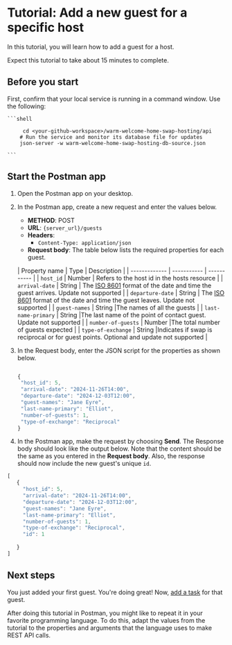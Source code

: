 # Tutorial: Add a new guest for a specific host

 In this tutorial, you will learn how to add a guest for a host.

Expect this tutorial to take about 15 minutes to complete.

## Before you start

First, confirm that your local service is running in a command window. Use the following:

    ```shell
    
         cd <your-github-workspace>/warm-welcome-home-swap-hosting/api
        # Run the service and monitor its database file for updates
        json-server -w warm-welcome-home-swap-hosting-db-source.json

    ```

## Start the Postman app

1. Open the Postman app on your desktop.
1. In the Postman app, create a new request and enter the values below.
    * **METHOD**: POST
    * **URL**: `{server_url}/guests`
    * **Headers**:
        * `Content-Type: application/json`
    * **Request body**:
        The table below lists the required properties for each guest.

    | Property name | Type | Description |
| ------------- | ----------- | ----------- |
| `host_id` | Number | Refers to the host id in the hosts resource |
| `arrival-date` | String | The [ISO 8601](https://en.wikipedia.org/wiki/ISO_8601) format of the date and time the guest arrives. Update not supported |
| `departure-date` | String | The [ISO 8601](https://en.wikipedia.org/wiki/ISO_8601) format of the date and time the guest leaves. Update not supported |
| `guest-names` | String |The names of all the guests |
| `last-name-primary` | String |The last name of the point of contact guest. Update not supported |
| `number-of-guests` | Number |The total number of guests expected |
| `type-of-exchange` | String |Indicates if swap is reciprocal or for guest points. Optional and update not supported |

1. In the Request body, enter the JSON script for the properties as shown below.

    ```js

   {
     "host_id": 5,
     "arrival-date": "2024-11-26T14:00",
     "departure-date": "2024-12-03T12:00", 
     "guest-names": "Jane Eyre",
     "last-name-primary": "Elliot",
     "number-of-guests": 1,
     "type-of-exchange": "Reciprocal"    
   }

    ```

1. In the Postman app, make the request by choosing **Send**. The Response body should look like the output below. Note that the content should be the same as you entered in the **Request body**. Also, the response should now include the new guest's unique `id`.

```js
[
   {
     "host_id": 5,
     "arrival-date": "2024-11-26T14:00",
     "departure-date": "2024-12-03T12:00", 
     "guest-names": "Jane Eyre",
     "last-name-primary": "Elliot",
     "number-of-guests": 1,
     "type-of-exchange": "Reciprocal",
     "id": 1
    
   }
]
```

## Next steps

You just added your first guest. You're doing great! Now, [add a task](/docs/tutorials/tutorial-add-new-task.md) for that guest.

After doing this tutorial in Postman, you might like to repeat it in your favorite programming language. To do this, adapt the values from the tutorial to the properties and arguments that the language uses to make REST API calls.
